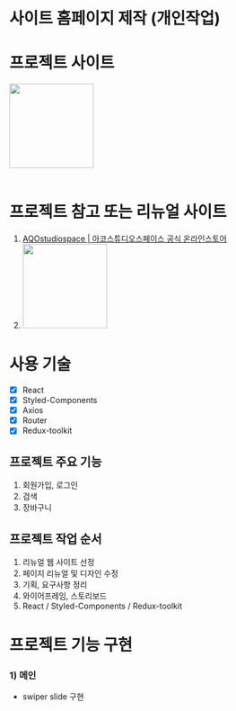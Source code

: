 # 사이트 홈페이지 제작 (개인작업)

# 프로젝트 사이트

<a href="https://hyerin-im.github.io/portfolio1/dist/" target="_blank">
<img src="./favicon.ico" width="150px">
</a>

<br>
<br>

# 프로젝트 참고 또는 리뉴얼 사이트

1. <a href="https://www.aqostudio.com/?gclid=CjwKCAiA-P-rBhBEEiwAQEXhH6-C3irWZe3JtH4yjNixpBtaWiYNDhdtZYftE7Z_ORk1BzVwMqPrLRoCTdMQAvD_BwE" target="_blank">AQOstudiospace | 아코스튜디오스페이스 공식 온라인스토어</a>
2. <img src="https://www.aqostudio.com/web/upload/favicon-1e27b3624cc6614cab9c8cf06f9ee3af.ico" width="150px">

# 사용 기술

-   [x] React
-   [x] Styled-Components
-   [x] Axios
-   [x] Router
-   [x] Redux-toolkit

## 프로젝트 주요 기능

1. 회원가입, 로그인
2. 검색
3. 장바구니

## 프로젝트 작업 순서

1. 리뉴얼 웹 사이트 선정
2. 페이지 리뉴얼 및 디자인 수정
3. 기획, 요구사항 정리
4. 와이어프레임, 스토리보드
5. React / Styled-Components / Redux-toolkit

# 프로젝트 기능 구현

### 1) 메인

-   swiper slide 구현
